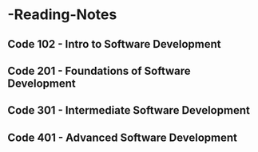 # -Reading-Notes
## Code 102 - Intro to Software Development

## Code 201 - Foundations of Software Development

## Code 301 - Intermediate Software Development

## Code 401 - Advanced Software Development
